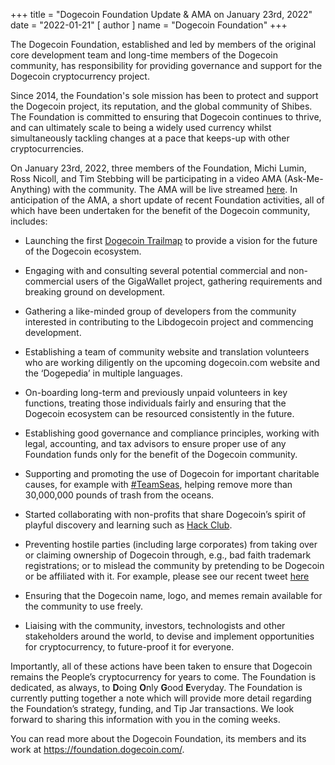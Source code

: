 +++
title = "Dogecoin Foundation Update & AMA on January 23rd, 2022"
date = "2022-01-21"
[ author ]
  name = "Dogecoin Foundation"
+++

The Dogecoin Foundation, established and led by members of the original core development team 
and long-time members of the Dogecoin community, has responsibility for providing governance 
and support for the Dogecoin cryptocurrency project.  

Since 2014, the Foundation's sole mission has been to protect and support the Dogecoin project, 
its reputation, and the global community of Shibes. The Foundation is committed to ensuring that 
Dogecoin continues to thrive, and can ultimately scale to being a widely used currency whilst 
simultaneously tackling changes at a pace that keeps-up with other cryptocurrencies. 

On January 23rd, 2022, three members of the Foundation, Michi Lumin, Ross Nicoll, and Tim Stebbing 
will be participating in a video AMA (Ask-Me-Anything) with the community. The AMA will be live 
streamed [here](youtu.be/jctze9jZfTQ). In anticipation of the AMA, a short update of recent Foundation 
activities, all of which have been undertaken for the benefit of the Dogecoin community, includes: 

 *   Launching the first [Dogecoin Trailmap](/trailmap/prologue/) to provide a vision for the future of the Dogecoin ecosystem. 

 *   Engaging with and consulting several potential commercial and non-commercial users of the GigaWallet project, gathering requirements and breaking ground on development. 

 *   Gathering a like-minded group of developers from the community interested in contributing to the Libdogecoin project and commencing development. 

 *   Establishing a team of community website and translation volunteers who are working diligently on the upcoming dogecoin.com website and the ‘Dogepedia’ in multiple languages. 

 *   On-boarding long-term and previously unpaid volunteers in key functions, treating those individuals fairly and ensuring that the Dogecoin ecosystem can be resourced consistently in the future. 

 *   Establishing good governance and compliance principles, working with legal, accounting, and tax advisors to ensure proper use of any Foundation funds only for the benefit of the Dogecoin community. 

 *   Supporting and promoting the use of Dogecoin for important charitable causes, for example with [#TeamSeas](https://dogecoin.com/teamseas/), helping remove more than 30,000,000 pounds of trash from the oceans. 

 *   Started collaborating with non-profits that share Dogecoin’s spirit of playful discovery and learning such as [Hack Club](https://hackclub.com/). 

 *   Preventing hostile parties (including large corporates) from taking over or claiming ownership of Dogecoin through, e.g., bad faith trademark registrations; or to mislead the community by pretending to be Dogecoin or be affiliated with it. For example, please see our recent tweet [here](https://twitter.com/DogecoinFdn/status/1484474892569305088?s=20) 

 *   Ensuring that the Dogecoin name, logo, and memes remain available for the community to use freely. 

 *   Liaising with the community, investors, technologists and other stakeholders around the world, to devise and implement opportunities for cryptocurrency, to future-proof it for everyone. 

Importantly, all of these actions have been taken to ensure that Dogecoin remains the People’s 
cryptocurrency for years to come. The Foundation is dedicated, as always, to **D**oing **O**nly **G**ood **E**veryday. 
The Foundation is currently putting together a note which will provide more detail regarding the Foundation’s 
strategy, funding, and Tip Jar transactions. We look forward to sharing this information with you in the coming weeks. 

You can read more about the Dogecoin Foundation, its members and its work at https://foundation.dogecoin.com/.  
